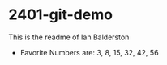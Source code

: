 # 2401-git-demo

This is the readme of Ian Balderston

- Favorite Numbers are: 3, 8, 15, 32, 42, 56 
